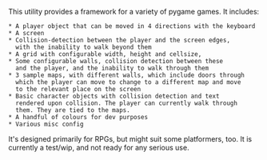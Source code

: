 This utility provides a framework for a variety of pygame games.
It includes:

    * A player object that can be moved in 4 directions with the keyboard
    * A screen
    * Collision-detection between the player and the screen edges,
      with the inability to walk beyond them
    * A grid with configurable width, height and cellsize,
    * Some configurable walls, collision detection between these
      and the player, and the inability to walk through them
    * 3 sample maps, with different walls, which include doors through
      which the player can move to change to a different map and move
      to the relevant place on the screen
    * Basic character objects with collision detection and text
      rendered upon collision. The player can currently walk through
      them. They are tied to the maps.
    * A handful of colours for dev purposes
    * Various misc config

It's designed primarily for RPGs, but might suit some platformers, too.
It is currently a test/wip, and not ready for any serious use.

